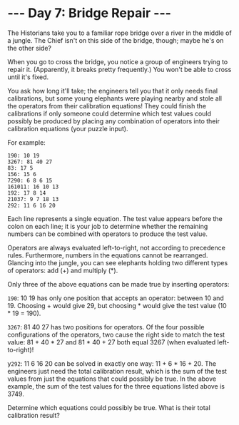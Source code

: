 --- Day 7: Bridge Repair ---
============================
The Historians take you to a familiar rope bridge over a river in the middle of a jungle. The Chief isn't on this side
of the bridge, though; maybe he's on the other side?

When you go to cross the bridge, you notice a group of engineers trying to repair it. (Apparently, it breaks pretty
frequently.) You won't be able to cross until it's fixed.

You ask how long it'll take; the engineers tell you that it only needs final calibrations, but some young elephants were
playing nearby and stole all the operators from their calibration equations! They could finish the calibrations if only
someone could determine which test values could possibly be produced by placing any combination of operators into their
calibration equations (your puzzle input).

For example:

```
190: 10 19
3267: 81 40 27
83: 17 5
156: 15 6
7290: 6 8 6 15
161011: 16 10 13
192: 17 8 14
21037: 9 7 18 13
292: 11 6 16 20
```

Each line represents a single equation. The test value appears before the colon on each line; it is your job to
determine whether the remaining numbers can be combined with operators to produce the test value.

Operators are always evaluated left-to-right, not according to precedence rules. Furthermore, numbers in the equations
cannot be rearranged. Glancing into the jungle, you can see elephants holding two different types of operators: add (+)
and multiply (*).

Only three of the above equations can be made true by inserting operators:

`190`: 10 19 has only one position that accepts an operator: between 10 and 19. Choosing + would give 29, but choosing *
would give the test value (10 * 19 = 190).

`3267`: 81 40 27 has two positions for operators. Of the four possible configurations of the operators, two cause the
right side to match the test value: 81 + 40 * 27 and 81 * 40 + 27 both equal 3267 (when evaluated left-to-right)!

y`292`: 11 6 16 20 can be solved in exactly one way: 11 + 6 * 16 + 20.
The engineers just need the total calibration result, which is the sum of the test values from just the equations that
could possibly be true. In the above example, the sum of the test values for the three equations listed above is 3749.

Determine which equations could possibly be true. What is their total calibration result?

